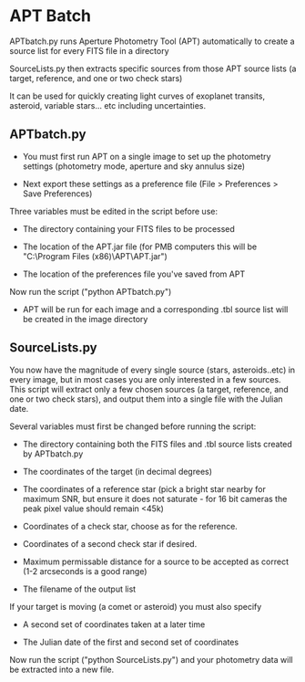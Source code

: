 # APT Batch

APTbatch.py runs Aperture Photometry Tool (APT) automatically to create a source list for every FITS file in a directory

SourceLists.py then extracts specific sources from those APT source lists (a target, reference, and one or two check stars)

It can be used for quickly creating light curves of exoplanet transits, asteroid, variable stars... etc including uncertainties.

## APTbatch.py

- You must first run APT on a single image to set up the photometry settings (photometry mode, aperture and sky annulus size)

- Next export these settings as a preference file (File > Preferences > Save Preferences)

Three variables must be edited in the script before use:

- The directory containing your FITS files to be processed

- The location of the APT.jar file (for PMB computers this will be "C:\Program Files (x86)\APT\APT.jar")

- The location of the preferences file you've saved from APT

Now run the script ("python APTbatch.py")

- APT will be run for each image and a corresponding .tbl source list will be created in the image directory

## SourceLists.py

You now have the magnitude of every single source (stars, asteroids..etc) in every image, but in most cases you are only interested in a few sources.
This script will extract only a few chosen sources (a target, reference, and one or two check stars), and output them into a single file with the Julian date.

Several variables must first be changed before running the script:

- The directory containing both the FITS files and .tbl source lists created by APTbatch.py

- The coordinates of the target (in decimal degrees)

- The coordinates of a reference star (pick a bright star nearby for maximum SNR, but ensure it does not saturate - for 16 bit cameras the peak pixel value should remain <45k)

- Coordinates of a check star, choose as for the reference.

- Coordinates of a second check star if desired.

- Maximum permissable distance for a source to be accepted as correct (1-2 arcseconds is a good range)

- The filename of the output list

If your target is moving (a comet or asteroid) you must also specify 

- A second set of coordinates taken at a later time

- The Julian date of the first and second set of coordinates

Now run the script ("python SourceLists.py") and your photometry data will be extracted into a new file.